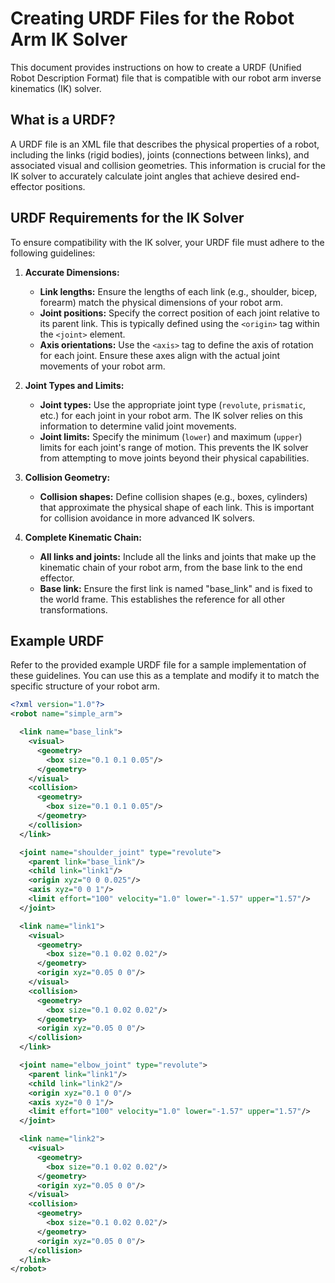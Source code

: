 # Creating URDF Files for the Robot Arm IK Solver

This document provides instructions on how to create a URDF (Unified Robot Description Format) file that is compatible with our robot arm inverse kinematics (IK) solver.

## What is a URDF?

A URDF file is an XML file that describes the physical properties of a robot, including the links (rigid bodies), joints (connections between links), and associated visual and collision geometries. This information is crucial for the IK solver to accurately calculate joint angles that achieve desired end-effector positions.

## URDF Requirements for the IK Solver

To ensure compatibility with the IK solver, your URDF file must adhere to the following guidelines:

1. **Accurate Dimensions:**
   - **Link lengths:**  Ensure the lengths of each link (e.g., shoulder, bicep, forearm) match the physical dimensions of your robot arm.
   - **Joint positions:**  Specify the correct position of each joint relative to its parent link. This is typically defined using the `<origin>` tag within the `<joint>` element.
   - **Axis orientations:**  Use the `<axis>` tag to define the axis of rotation for each joint. Ensure these axes align with the actual joint movements of your robot arm.

2. **Joint Types and Limits:**
   - **Joint types:** Use the appropriate joint type (`revolute`, `prismatic`, etc.) for each joint in your robot arm. The IK solver relies on this information to determine valid joint movements.
   - **Joint limits:**  Specify the minimum (`lower`) and maximum (`upper`) limits for each joint's range of motion. This prevents the IK solver from attempting to move joints beyond their physical capabilities.

3. **Collision Geometry:**
   - **Collision shapes:** Define collision shapes (e.g., boxes, cylinders) that approximate the physical shape of each link. This is important for collision avoidance in more advanced IK solvers.

4. **Complete Kinematic Chain:**
   - **All links and joints:** Include all the links and joints that make up the kinematic chain of your robot arm, from the base link to the end effector.
   - **Base link:** Ensure the first link is named "base_link" and is fixed to the world frame. This establishes the reference for all other transformations.

## Example URDF

Refer to the provided example URDF file for a sample implementation of these guidelines. You can use this as a template and modify it to match the specific structure of your robot arm.

```xml
<?xml version="1.0"?>
<robot name="simple_arm">

  <link name="base_link">
    <visual>
      <geometry>
        <box size="0.1 0.1 0.05"/>
      </geometry>
    </visual>
    <collision>
      <geometry>
        <box size="0.1 0.1 0.05"/>
      </geometry>
    </collision>
  </link>

  <joint name="shoulder_joint" type="revolute">
    <parent link="base_link"/>
    <child link="link1"/>
    <origin xyz="0 0 0.025"/> 
    <axis xyz="0 0 1"/>
    <limit effort="100" velocity="1.0" lower="-1.57" upper="1.57"/> 
  </joint>

  <link name="link1">
    <visual>
      <geometry>
        <box size="0.1 0.02 0.02"/>
      </geometry>
      <origin xyz="0.05 0 0"/> 
    </visual>
    <collision>
      <geometry>
        <box size="0.1 0.02 0.02"/>
      </geometry>
      <origin xyz="0.05 0 0"/> 
    </collision>
  </link>

  <joint name="elbow_joint" type="revolute">
    <parent link="link1"/>
    <child link="link2"/>
    <origin xyz="0.1 0 0"/> 
    <axis xyz="0 0 1"/>
    <limit effort="100" velocity="1.0" lower="-1.57" upper="1.57"/> 
  </joint>

  <link name="link2">
    <visual>
      <geometry>
        <box size="0.1 0.02 0.02"/>
      </geometry>
      <origin xyz="0.05 0 0"/> 
    </visual>
    <collision>
      <geometry>
        <box size="0.1 0.02 0.02"/>
      </geometry>
      <origin xyz="0.05 0 0"/> 
    </collision>
  </link>
</robot>
